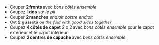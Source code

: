 
 - Couper **2 fronts** avec _bons côtés ensemble_
 - Coupez **1 dos** _sur le pli_
 - Couper **2 manches** _endroit contre endroit_
 - Cut **2 gussets** _on the fold_ with _good sides together_
 - Coupez **4 côtés de capot** 2 x 2 avec _bons côtés ensemble_ pour le capot extérieur et le capot intérieur
 - Coupez **2 centres de capuche** avec _bons côtés ensemble_

